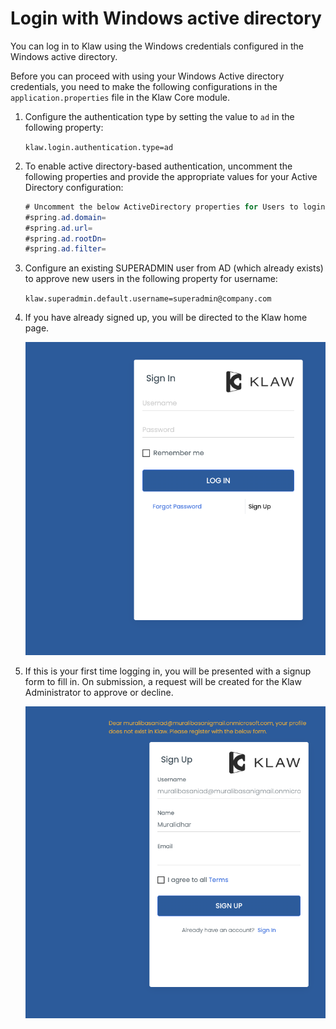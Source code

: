 # Login with Windows active directory

You can log in to Klaw using the Windows credentials configured in the Windows active directory.

Before you can proceed with using your Windows Active directory credentials, you need to make the following
configurations in the `application.properties` file in the Klaw Core module.

1. Configure the authentication type by setting the value to `ad` in the following property:

   `klaw.login.authentication.type=ad`

2. To enable active directory-based authentication, uncomment the following properties and provide the appropriate
   values for your Active Directory configuration:

   ```java
   # Uncomment the below ActiveDirectory properties for Users to login with their active directory credentials.
   #spring.ad.domain=
   #spring.ad.url=
   #spring.ad.rootDn=
   #spring.ad.filter=
   ```

3. Configure an existing SUPERADMIN user from AD (which already exists) to approve new users
   in the following property for username:

   `klaw.superadmin.default.username=superadmin@company.com`

4. If you have already signed up, you will be directed to the Klaw home
   page.

   ![Screenshot Login page. It shows a sign in form that includes fields for username and password. It shows a checkbox "Remember me". There is a button to submit the form. Below that is a link "Forgot password" and "Sign up"](../../../static/images/authentication/login.png)

5. If this is your first time logging in, you will be presented with a
   signup form to fill in. On submission, a request will be created for
   the Klaw Administrator to approve or decline.

   ![Screenshot Sign up page. It shows a form that includes fields for username, name, email address, and a checkbox to agree to the terms of service. There is a button to submit the form and another button to sign in if the user already has an account.](../../../static/images/authentication/OAuthSignupForm.png)

